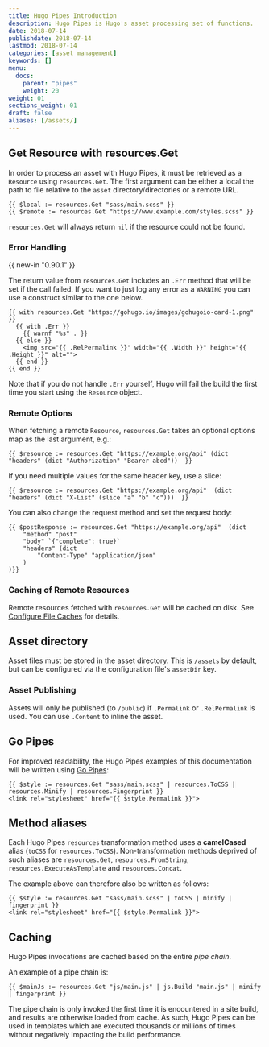 ```yaml
---
title: Hugo Pipes Introduction
description: Hugo Pipes is Hugo's asset processing set of functions.
date: 2018-07-14
publishdate: 2018-07-14
lastmod: 2018-07-14
categories: [asset management]
keywords: []
menu:
  docs:
    parent: "pipes"
    weight: 20
weight: 01
sections_weight: 01
draft: false
aliases: [/assets/]
---
```


## Get Resource with resources.Get

In order to process an asset with Hugo Pipes, it must be retrieved as a `Resource` using `resources.Get`. The first argument can be either a local the path to file relative to the `asset` directory/directories or a remote URL.

```go-html-template
{{ $local := resources.Get "sass/main.scss" }}
{{ $remote := resources.Get "https://www.example.com/styles.scss" }}
```

`resources.Get` will always return `nil` if the resource could not be found.

### Error Handling

{{ new-in "0.90.1" }}

The return value from `resources.Get` includes an `.Err` method that will be set if the call failed. If you want to just log any error as a `WARNING` you can use a construct similar to the one below.

```htmlbars
{{ with resources.Get "https://gohugo.io/images/gohugoio-card-1.png" }}
  {{ with .Err }}
    {{ warnf "%s" . }}
  {{ else }}
    <img src="{{ .RelPermalink }}" width="{{ .Width }}" height="{{ .Height }}" alt="">
  {{ end }}
{{ end }}
```

Note that if you do not handle `.Err` yourself, Hugo will fail the build the first time you start using the `Resource` object.

### Remote Options

When fetching a remote `Resource`, `resources.Get` takes an optional options map as the last argument, e.g.:

```
{{ $resource := resources.Get "https://example.org/api" (dict "headers" (dict "Authorization" "Bearer abcd"))  }}
```

If you need multiple values for the same header key, use a slice:

```
{{ $resource := resources.Get "https://example.org/api"  (dict "headers" (dict "X-List" (slice "a" "b" "c")))  }}
```

You can also change the request method and set the request body:

```
{{ $postResponse := resources.Get "https://example.org/api"  (dict 
    "method" "post"
    "body" `{"complete": true}` 
    "headers" (dict 
        "Content-Type" "application/json"
    )
)}}
```

### Caching of Remote Resources

Remote resources fetched with `resources.Get` will be cached on disk. See [Configure File Caches](/getting-started/configuration/#configure-file-caches) for details.

## Asset directory

Asset files must be stored in the asset directory. This is `/assets` by default, but can be configured via the configuration file's `assetDir` key.


### Asset Publishing

Assets will only be published (to `/public`) if `.Permalink` or `.RelPermalink` is used. You can use `.Content` to inline the asset.

## Go Pipes

For improved readability, the Hugo Pipes examples of this documentation will be written using [Go Pipes](/templates/introduction/#pipes):
```go-html-template
{{ $style := resources.Get "sass/main.scss" | resources.ToCSS | resources.Minify | resources.Fingerprint }}
<link rel="stylesheet" href="{{ $style.Permalink }}">
```

## Method aliases

Each Hugo Pipes `resources` transformation method uses a __camelCased__ alias (`toCSS` for `resources.ToCSS`).
Non-transformation methods deprived of such aliases are `resources.Get`, `resources.FromString`, `resources.ExecuteAsTemplate` and `resources.Concat`.

The example above can therefore also be written as follows:
```go-html-template
{{ $style := resources.Get "sass/main.scss" | toCSS | minify | fingerprint }}
<link rel="stylesheet" href="{{ $style.Permalink }}">
```

## Caching

Hugo Pipes invocations are cached based on the entire _pipe chain_.

An example of a pipe chain is:

```go-html-template
{{ $mainJs := resources.Get "js/main.js" | js.Build "main.js" | minify | fingerprint }}
```

The pipe chain is only invoked the first time it is encountered in a site build, and results are otherwise loaded from cache. As such, Hugo Pipes can be used in templates which are executed thousands or millions of times without negatively impacting the build performance.
